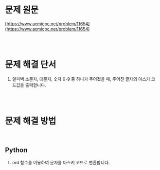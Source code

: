 # 문제 원문

[https://www.acmicpc.net/problem/11654](https://www.acmicpc.net/problem/11654)

<br><br>

# 문제 해결 단서

1. 알파벡 소문자, 대문자, 숫자 0-9 중 하나가 주어졌을 때, 주어진 글자의 아스키 코드값을 출력합니다.

<br><br>

# 문제 해결 방법

<br>

## Python

1. ord 함수를 이용하여 문자를 아스키 코드로 변환합니다.

